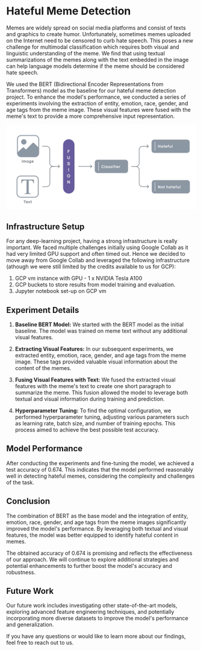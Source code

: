 # Hateful Meme Detection

Memes are widely spread on social media platforms and consist of texts and graphics to create humor. Unfortunately, sometimes memes uploaded on the Internet need to be censored to curb hate speech. This poses a new challenge for multimodal classification which requires both visual and linguistic understanding of the meme. We find that using textual summarizations of the memes along with the text embedded in the image can help language models determine if the meme should be considered hate speech.

We used the BERT (Bidirectional Encoder Representations from Transformers) model as the baseline for our hateful meme detection project. To enhance the model's performance, we conducted a series of experiments involving the extraction of entity, emotion, race, gender, and age tags from the meme image. These visual features were fused with the meme's text to provide a more comprehensive input representation.

<img src="img/fusion.png"/>

## Infrastructure Setup

For any deep-learning project, having a strong infrastructure is really important. We faced multiple challenges initially using Google Collab as it had very limited GPU support and often timed out. Hence we decided to move away from Google Collab and leveraged the following infrastructure (athough we were still limited by the credits available to us for GCP):

1. GCP vm instance with GPU - 1 x NVIDIA Tesla A100
2. GCP buckets to store results from model training and evaluation.
3. Jupyter notebook set-up on GCP vm

## Experiment Details

1. **Baseline BERT Model:** We started with the BERT model as the initial baseline. The model was trained on meme text without any additional visual features.

2. **Extracting Visual Features:** In our subsequent experiments, we extracted entity, emotion, race, gender, and age tags from the meme image. These tags provided valuable visual information about the content of the memes.

3. **Fusing Visual Features with Text:** We fused the extracted visual features with the meme's text to create one short paragraph to summarize the meme. This fusion allowed the model to leverage both textual and visual information during training and prediction.

4. **Hyperparameter Tuning:** To find the optimal configuration, we performed hyperparameter tuning, adjusting various parameters such as learning rate, batch size, and number of training epochs. This process aimed to achieve the best possible test accuracy.

## Model Performance

After conducting the experiments and fine-tuning the model, we achieved a test accuracy of 0.674. This indicates that the model performed reasonably well in detecting hateful memes, considering the complexity and challenges of the task.

## Conclusion

The combination of BERT as the base model and the integration of entity, emotion, race, gender, and age tags from the meme images significantly improved the model's performance. By leveraging both textual and visual features, the model was better equipped to identify hateful content in memes.

The obtained accuracy of 0.674 is promising and reflects the effectiveness of our approach. We will continue to explore additional strategies and potential enhancements to further boost the model's accuracy and robustness.

## Future Work

Our future work includes investigating other state-of-the-art models, exploring advanced feature engineering techniques, and potentially incorporating more diverse datasets to improve the model's performance and generalization.

If you have any questions or would like to learn more about our findings, feel free to reach out to us.
